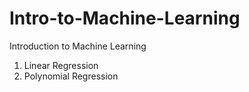 # Intro-to-Machine-Learning
Introduction to Machine Learning

1. Linear Regression
2. Polynomial Regression

